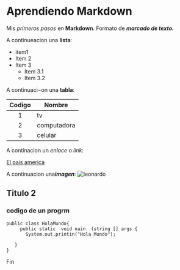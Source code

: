 # Aprendiendo Markdown

Mis _primeros pasos_ en **Markdown**. Formato de ***marcado de texto.***

A continueacion una __lista__:

* item1 
* Item 2
* Item 3
  * Item 3.1
  * Item 3.2

A continuaci¬on  una __tabla__:

| Codigo | Nombre |
|  :-: | - |
| 1  | tv |
 | 2  |computadora |
 | 3  | celular | 
 
 A continacion un _enlace_ o *link*:
 
 [El pais america](https://www.google.com/search?q=que+es+la+democracia&oq=que+es+&gs_lcrp=EgZjaHJvbWUqBwgDEAAYgAQyBggAEEUYOTIGCAEQIxgnMgYIAhAjGCcyBwgDEAAYgAQyBwgEEAAYgAQyBwgFEAAYgAQyDQgGEAAYgwEYsQMYigUyBggHEEUYPdIBCDM5ODZqMGo3qAIAsAIA&sourceid=chrome&ie=UTF-8)
 
  A continuacion una***imagen***:
  ![leonardo](https://media.meer.com/attachments/3a8840c888aafb1bee1dfae64d42984dc9ac6b5d/store/fill/1090/613/12a7fb9ca8b5a049b80eb391386afe4858f4555f510e2d3086e68f1694bc/La-ultima-cena-1495-1498.jpg)

 ## Titulo 2
 
 ### codigo de un progrm
 
    public class HolaMundo{
         public static  void nain  (string [] args {
           System.out.printin("Hola Mundo");
           
       }
    }

Fin

